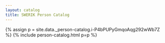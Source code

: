 ```yaml
---
layout: catalog
title: SWERIK Person Catalog
---
```

{% assign p = site.data._person-catalog.i-P4bPUPyGmqoAqg292wWb7Z %}
{% include person-catalog.html p=p %}

